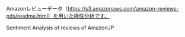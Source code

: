 Amazonレビューデータ（https://s3.amazonaws.com/amazon-reviews-pds/readme.html）を用いた極性分析です。  
  
Sentiment Analysis of reviews of AmazonJP
